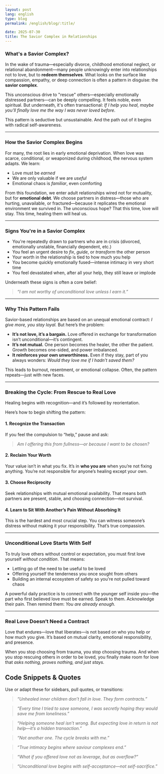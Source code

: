 ```yaml
---
layout: post
lang: english
type: blog
permalink: /english/blog/:title/

date: 2025-07-30
title: The Savior Complex in Relationships
---
```


### What's a Savior Complex?

In the wake of trauma—especially divorce, childhood emotional neglect, or relational abandonment—many people unknowingly enter into relationships not to love, but to **redeem themselves**. What looks on the surface like compassion, empathy, or deep connection is often a pattern in disguise: the **savior complex**.

This unconscious drive to "rescue" others—especially emotionally distressed partners—can be deeply compelling. It feels noble, even spiritual. But underneath, it's often transactional: *If I help you heal, maybe you'll finally love me the way I was never loved before.*

This pattern is seductive but unsustainable. And the path out of it begins with radical self-awareness.

---

### **How the Savior Complex Begins**

For many, the root lies in early emotional deprivation. When love was scarce, conditional, or weaponized during childhood, the nervous system adapts. We learn:

* Love must be *earned*
* We are only valuable if we are *useful*
* Emotional chaos is *familiar*, even comforting

From this foundation, we enter adult relationships wired not for mutuality, but for **emotional debt**. We choose partners in distress—those who are hurting, unavailable, or fractured—because it replicates the emotional environment we survived in. The unconscious hope? That this time, love will stay. This time, healing them will heal us.

---

### **Signs You're in a Savior Complex**

* You're repeatedly drawn to partners who are in crisis (divorced, emotionally unstable, financially dependent, etc.)
* You feel an urgent desire to *fix*, *guide*, or *transform* the other person
* Your worth in the relationship is tied to how much you help
* You become quickly emotionally fused—intense intimacy in very short time
* You feel devastated when, after all your help, they still leave or implode

Underneath these signs is often a core belief:

> *“I am not worthy of unconditional love unless I earn it.”*

---

### **Why This Pattern Fails**

Savior-based relationships are based on an unequal emotional contract: *I give more, you stay loyal.* But here’s the problem:

* **It’s not love, it’s a bargain.** Love offered in exchange for transformation isn’t unconditional—it’s contingent.
* **It’s not mutual.** One person becomes the healer, the other the patient. Growth becomes one-sided, and power imbalanced.
* **It reinforces your own unworthiness.** Even if they stay, part of you always wonders: *Would they love me if I hadn’t saved them?*

This leads to burnout, resentment, or emotional collapse. Often, the pattern repeats—just with new faces.

---

### **Breaking the Cycle: From Rescue to Real Love**

Healing begins with recognition—and it’s followed by reorientation.

Here’s how to begin shifting the pattern:

#### **1. Recognize the Transaction**

If you feel the compulsion to “help,” pause and ask:

> *Am I offering this from fullness—or because I want to be chosen?*

#### **2. Reclaim Your Worth**

Your value isn’t in what you fix. It’s in **who you are** when you’re not fixing anything. You’re not responsible for anyone’s healing except your own.

#### **3. Choose Reciprocity**

Seek relationships with mutual emotional availability. That means both partners are present, stable, and choosing connection—not survival.

#### **4. Learn to Sit With Another’s Pain Without Absorbing It**

This is the hardest and most crucial step. You can witness someone’s distress without making it your responsibility. That’s true compassion.

---

### **Unconditional Love Starts With Self**

To truly love others without control or expectation, you must first love yourself *without condition*. That means:

* Letting go of the need to be useful to be loved
* Offering yourself the tenderness you once sought from others
* Building an internal ecosystem of safety so you're not pulled toward chaos

A powerful daily practice is to connect with the younger self inside you—the part who first believed love must be earned. Speak to them. Acknowledge their pain. Then remind them: *You are already enough.*

---

### **Real Love Doesn’t Need a Contract**

Love that endures—love that liberates—is not based on who you help or how much you give. It’s based on mutual clarity, emotional responsibility, and presence.

When you stop choosing from trauma, you stop choosing trauma.
And when you stop rescuing others in order to be loved, you finally make room for love that *asks nothing, proves nothing, and just stays.*

## **Code Snippets & Quotes**

Use or adapt these for sidebars, pull quotes, or transitions:

> *“Unhealed inner children don’t fall in love. They form contracts.”*

> *“Every time I tried to save someone, I was secretly hoping they would save me from loneliness.”*

> *“Helping someone heal isn’t wrong. But expecting love in return is not help—it’s a hidden transaction.”*

> *“Not another one. The cycle breaks with me.”*

> *“True intimacy begins where saviour complexes end.”*

> *“What if you offered love not as leverage, but as overflow?”*

> *“Unconditional love begins with self-acceptance—not self-sacrifice.”*

